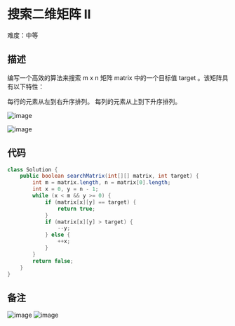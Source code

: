 # 搜索二维矩阵 II
难度：中等

## 描述
编写一个高效的算法来搜索 m x n 矩阵 matrix 中的一个目标值 target 。该矩阵具有以下特性：

每行的元素从左到右升序排列。
每列的元素从上到下升序排列。

![image](https://user-images.githubusercontent.com/45349601/149908931-04cf4ecf-6d1c-4006-9a43-e511f8c0ebec.png)

![image](https://user-images.githubusercontent.com/45349601/149908738-8d5ceca2-6832-4afd-af02-6f016b78adc3.png)

## 代码
```java
class Solution {
    public boolean searchMatrix(int[][] matrix, int target) {
        int m = matrix.length, n = matrix[0].length;
        int x = 0, y = n - 1;
        while (x < m && y >= 0) {
            if (matrix[x][y] == target) {
                return true;
            }
            if (matrix[x][y] > target) {
                --y;
            } else {
                ++x;
            }
        }
        return false;
    }
}
```

## 备注
![image](https://user-images.githubusercontent.com/45349601/149909040-3838c7c1-dfb7-40b8-8ed6-3c6f203fee40.png)
![image](https://user-images.githubusercontent.com/45349601/149909088-33be804b-c0b4-4dc5-b67d-044698929d59.png)

